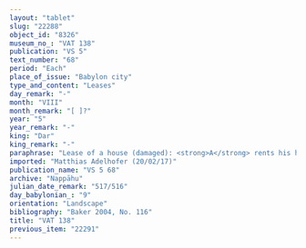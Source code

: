 ```yaml
---
layout: "tablet"
slug: "22288"
object_id: "8326"
museum_no_: "VAT 138"
publication: "VS 5"
text_number: "68"
period: "Each"
place_of_issue: "Babylon city"
type_and_content: "Leases"
day_remark: "-"
month: "VIII"
month_remark: "[ ]?"
year: "5"
year_remark: "-"
king: "Dar"
king_remark: "-"
paraphrase: "Lease of a house (damaged): <strong>A</strong> rents his house to <strong>B</strong> for yearly 1/3 mina 5 shekels of stamped silver of 1/8 alloy. The (damaged) clause concerning half of the payment at the beginning of the year and the remainder in the middle follows. [remainder of obv. lost] [The house is at <strong>B</strong>&rsquo;s disposal from the 1<sup>st</sup>] of Kislīmu (IX), 5<sup>th</sup> year. 3 witnesses and the scribe (Ṭāb-ṣilli-Marduk/Rab-ban&ecirc;).<br /> &nbsp;<br /> <strong>A</strong> = Iddin-Nab&ucirc;/Nab&ucirc;-bān-zēri//Nappāhu; <strong>B</strong> = Bēl-sup&ecirc;-muhur/Bēl-ibni//&Scaron;ang&ucirc;-parakki<br /> &nbsp;"
imported: "Matthias Adelhofer (20/02/17)"
publication_name: "VS 5 68"
archive: "Nappāhu"
julian_date_remark: "517/516"
day_babylonian_: "9"
orientation: "Landscape"
bibliography: "Baker 2004, No. 116"
title: "VAT 138"
previous_item: "22291"
---
```

